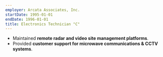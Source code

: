 ```yaml
---
employer: Arcata Associates, Inc.
startDate: 1995-01-01
endDate: 1996-01-01
title: Electronics Technician "C"
---
```

- Maintained **remote radar and video site management platforms**.
- Provided **customer support for microwave communications & CCTV systems**.
